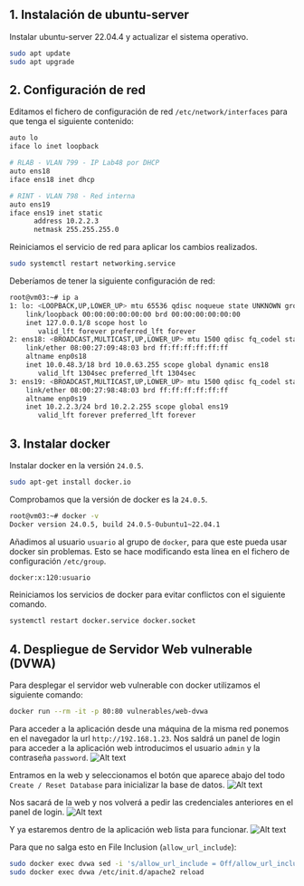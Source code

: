 ## 1. Instalación de ubuntu-server
Instalar ubuntu-server 22.04.4 y actualizar el sistema operativo.
```bash
sudo apt update
sudo apt upgrade
```

## 2. Configuración de red
Editamos el fichero de configuración de red `/etc/network/interfaces` para que tenga el siguiente contenido:
```bash
auto lo
iface lo inet loopback

# RLAB - VLAN 799 - IP Lab48 por DHCP
auto ens18
iface ens18 inet dhcp

# RINT - VLAN 798 - Red interna
auto ens19
iface ens19 inet static
      address 10.2.2.3
      netmask 255.255.255.0
```

Reiniciamos el servicio de red para aplicar los cambios realizados.
```bash
sudo systemctl restart networking.service
```

Deberíamos de tener la siguiente configuración de red:
```bash
root@vm03:~# ip a
1: lo: <LOOPBACK,UP,LOWER_UP> mtu 65536 qdisc noqueue state UNKNOWN group default qlen 1000
    link/loopback 00:00:00:00:00:00 brd 00:00:00:00:00:00
    inet 127.0.0.1/8 scope host lo
       valid_lft forever preferred_lft forever
2: ens18: <BROADCAST,MULTICAST,UP,LOWER_UP> mtu 1500 qdisc fq_codel state UP group default qlen 1000
    link/ether 08:00:27:09:48:03 brd ff:ff:ff:ff:ff:ff
    altname enp0s18
    inet 10.0.48.3/18 brd 10.0.63.255 scope global dynamic ens18
       valid_lft 1304sec preferred_lft 1304sec
3: ens19: <BROADCAST,MULTICAST,UP,LOWER_UP> mtu 1500 qdisc fq_codel state UP group default qlen 1000
    link/ether 08:00:27:98:48:03 brd ff:ff:ff:ff:ff:ff
    altname enp0s19
    inet 10.2.2.3/24 brd 10.2.2.255 scope global ens19
       valid_lft forever preferred_lft forever
```

## 3. Instalar docker
Instalar docker en la versión `24.0.5`.
```bash
sudo apt-get install docker.io
```

Comprobamos que la versión de docker es la `24.0.5`.
```bash
root@vm03:~# docker -v
Docker version 24.0.5, build 24.0.5-0ubuntu1~22.04.1
```

Añadimos al usuario `usuario` al grupo de `docker`, para que este pueda usar docker sin problemas.
Esto se hace modificando esta línea en el fichero de configuración `/etc/group`.
```bash
docker:x:120:usuario
```

Reiniciamos los servicios de docker para evitar conflictos con el siguiente comando.
```bash
systemctl restart docker.service docker.socket
```
## 4. Despliegue de Servidor Web vulnerable (DVWA)
Para desplegar el servidor web vulnerable con docker utilizamos el siguiente comando:
```bash
docker run --rm -it -p 80:80 vulnerables/web-dvwa
```

Para acceder a la aplicación desde una máquina de la misma red ponemos en el navegador la url `http://192.168.1.23`.
Nos saldrá un panel de login para acceder a la aplicación web introducimos el usuario `admin` y la contraseña `password`.
![Alt text](https://github.com/zerebritvs/TFG/tree/main/images/dvwaLogin.png?raw=true "DVWA Login")

Entramos en la web y seleccionamos el botón que aparece abajo del todo `Create / Reset Database` para inicializar la base de datos.
![Alt text](https://github.com/zerebritvs/TFG/tree/main/images/dvwaSetup.png?raw=true "DVWA Setup")

Nos sacará de la web y nos volverá a pedir las credenciales anteriores en el panel de login.
![Alt text](https://github.com/zerebritvs/TFG/tree/main/images/dvwaLogin.png?raw=true "DVWA Login")

Y ya estaremos dentro de la aplicación web lista para funcionar.
![Alt text](https://github.com/zerebritvs/TFG/tree/main/images/dvwaHome.png?raw=true "DVWA Home")

Para que no salga esto en File Inclusion (`allow_url_include`): 
```bash
sudo docker exec dvwa sed -i 's/allow_url_include = Off/allow_url_include = On/g' /etc/php/7.0/apache2/php.ini 
sudo docker exec dvwa /etc/init.d/apache2 reload
```